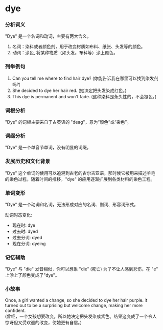 # dye

### 分析词义

  

"Dye" 是一个名词和动词，主要有两大含义。

  

1.  名词：染料或者颜色剂，用于改变材质如布料、纸张、头发等的颜色。
2.  动词：涂色, 将某种物质（如头发，布料等）涂上颜色。

  

### 列举例句

  

1.  Can you tell me where to find hair dye? (你能告诉我在哪里可以找到染发剂吗?)
2.  She decided to dye her hair red. (她决定把头发染成红色。)
3.  This dye is permanent and won't fade. (这种染料是永久性的，不会褪色。)

  

### 词根分析

  

"Dye" 的词根主要来自于古英语的 "deag"，意为“颜色”或“染色”。

  

### 词缀分析

  

"Dye" 是一个单音节单词，没有明显的词缀。

  

### 发展历史和文化背景

  

"Dye" 这个单词的使用可以追溯到古老的古尔吉亚语，那时候它被用来描述羊毛的染色过程。随着时间的推移，"dye" 的应用逐渐扩展到各类材料的染色工程。

  

### 单词变形

  

"Dye" 是一个动词和名词，无法形成对应的名词、副词、形容词形式。

  

动词时态变化:

  

*   现在时: dye
*   过去时: dyed
*   过去分词: dyed
*   现在分词: dyeing

  

### 记忆辅助

  

"Dye" 与 "die" 发音相似，你可以想象 "die" (死亡) 为了不让人感到悲伤，在 "e" 上涂上了颜色变成了"dye"。

  

### 小故事

  

Once, a girl wanted a change, so she decided to dye her hair purple. It turned out to be a surprising but welcome change, making her more confident.  
(曾经，一个女孩想要改变，所以她决定把头发染成紫色。结果这变成了一个令人惊讶但又受欢迎的改变，使她更有自信。)
